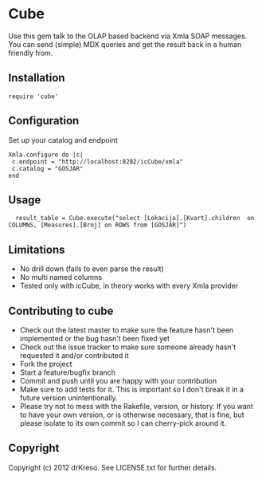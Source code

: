 Cube
================

Use this gem talk to the OLAP based backend via Xmla SOAP messages.
You can send (simple) MDX queries and get the result back in a human friendly from. 

Installation
------------

```
require 'cube'
```

Configuration
--------------
Set up your catalog and endpoint

```
Xmla.configure do |c|
 c.endpoint = "http://localhost:8282/icCube/xmla"
 c.catalog = "GOSJAR"
end
```

Usage
-------
```
  result_table = Cube.execute("select [Lokacija].[Kvart].children  on COLUMNS, [Measures].[Broj] on ROWS from [GOSJAR]") 
```

Limitations
------------
* No drill down (fails to even parse the result)
* No multi named columns
* Tested only with icCube, in theory works with every Xmla provider

Contributing to cube
-------------------------------
 
* Check out the latest master to make sure the feature hasn't been implemented or the bug hasn't been fixed yet
* Check out the issue tracker to make sure someone already hasn't requested it and/or contributed it
* Fork the project
* Start a feature/bugfix branch
* Commit and push until you are happy with your contribution
* Make sure to add tests for it. This is important so I don't break it in a future version unintentionally.
* Please try not to mess with the Rakefile, version, or history. If you want to have your own version, or is otherwise necessary, that is fine, but please isolate to its own commit so I can cherry-pick around it.

Copyright
----------

Copyright (c) 2012 drKreso. See LICENSE.txt for
further details.

